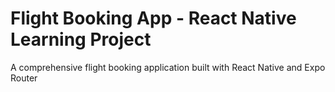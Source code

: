 # Flight Booking App - React Native Learning Project

A comprehensive flight booking application built with React Native and Expo Router

